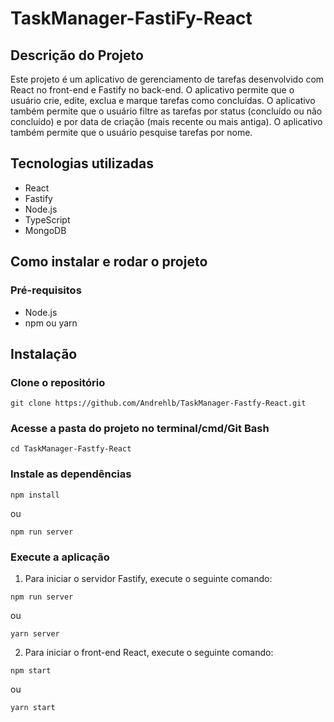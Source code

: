 <h1> TaskManager-FastiFy-React</h1>

<h2> Descrição do Projeto </h2>

Este projeto é um aplicativo de gerenciamento de tarefas desenvolvido com React no front-end e Fastify no back-end. O aplicativo permite que o usuário crie, edite, exclua e marque tarefas como concluídas. O aplicativo também permite que o usuário filtre as tarefas por status (concluído ou não concluído) e por data de criação (mais recente ou mais antiga). O aplicativo também permite que o usuário pesquise tarefas por nome.

<h2> Tecnologias utilizadas </h2>

<ul>
  <li>React</li>
  <li>Fastify</li>
  <li>Node.js</li>
  <li>TypeScript</li>
  <li>MongoDB</li>
</ul>

<h2> Como instalar e rodar o projeto </h2>

<h3> Pré-requisitos </h3>

<ul>
  <li>Node.js</li>
  <li>npm ou yarn</li>
</ul>


<h2> Instalação </h2>

<h3> Clone o repositório </h3>

```
git clone https://github.com/Andrehlb/TaskManager-Fastfy-React.git
```

<h3> Acesse a pasta do projeto no terminal/cmd/Git Bash </h3>

```
cd TaskManager-Fastfy-React
```

<h3> Instale as dependências </h3>

```
npm install
```

ou

```
npm run server
```

<h3> Execute a aplicação </h3>

1. Para iniciar o servidor Fastify, execute o seguinte comando:

```
npm run server
```

ou

```
yarn server
```

2. Para iniciar o front-end React, execute o seguinte comando:

```
npm start
```

ou

```
yarn start
```
